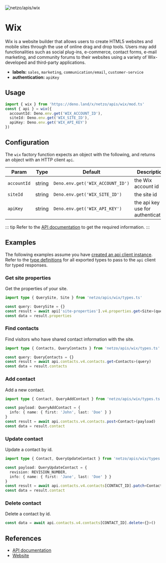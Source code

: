 <img src="https://raw.githubusercontent.com/netzo/netzo/main/assets/apis/wix.svg" alt="netzo/apis/wix" class="mb-5 w-75px">

# Wix

Wix is a website builder that allows users to create HTML5 websites and mobile sites through the use of online drag and drop tools. Users may add functionalities such as social plug-ins, e-commerce, contact forms, e-mail marketing, and community forums to their websites using a variety of Wix-developed and third-party applications.

- **labels:** `sales`, `marketing`, `communication/email`, `customer-service`
- **authentication:** `apiKey`

## Usage

```ts
import { wix } from 'https://deno.land/x/netzo/apis/wix/mod.ts'
const { api } = wix({
  accountId: Deno.env.get('WIX_ACCOUNT_ID'),
  siteId: Deno.env.get('WIX_SITE_ID'),
  apiKey: Deno.env.get('WIX_API_KEY')
})
```

## Configuration

The `wix` factory function expects an object with the following, and returns an object with an HTTP client `api`.

| Param       | Type   | Default                          | Description                           |
|-------------|--------|----------------------------------|---------------------------------------|
| `accountId` | string | `Deno.env.get('WIX_ACCOUNT_ID')` | the Wix account id                    |
| `siteId`    | string | `Deno.env.get('WIX_SITE_ID')`    | the site id                           |
| `apiKey`    | string | `Deno.env.get('WIX_API_KEY')`    | the api key to use for authentication |

::: tip Refer to the [API documentation](https://dev.wix.com/docs/rest/articles/getting-started/overview) to get the required information.
:::

## Examples

The following examples assume you have [created an api client instance](#usage). Refer to the [type definitions](https://deno.land/x/netzo/apis/wix/types.ts) for all exported types to pass to the `api` client for typed responses.

### Get site properties

Get the properties of your site.

```ts
import type { QuerySite, Site } from 'netzo/apis/wix/types.ts'

const query: QuerySite = {}
const result = await api['site-properties'].v4.properties.get<Site>(query)
const data = result.properties
```

### Find contacts

Find visitors who have shared contact information with the site.

```ts
import type { Contacts, QueryContacts } from 'netzo/apis/wix/types.ts'

const query: QueryContacts = {}
const result = await api.contacts.v4.contacts.get<Contacts>(query)
const data = result.contacts
```

### Add contact

Add a new contact.

```ts
import type { Contact, QueryAddContact } from 'netzo/apis/wix/types.ts'

const payload: QueryAddContact = {
  info: { name: { first: 'John', last: 'Doe' } }
}
const result = await api.contacts.v4.contacts.post<Contact>(payload)
const data = result.contact
```

### Update contact

Update a contact by id.

```ts
import type { Contact, QueryUpdateContact } from 'netzo/apis/wix/types.ts'

const payload: QueryUpdateContact = {
  revision: REVISION_NUMBER,
  info: { name: { first: 'Jane', last: 'Doe' } }
}
const result = await api.contacts.v4.contacts[CONTACT_ID].patch<Contact>(payload)
const data = result.contact
```

### Delete contact

Delete a contact by id.

```ts
const data = await api.contacts.v4.contacts[CONTACT_ID].delete<{}>()
```

## References

- [API documentation](https://dev.wix.com/api/rest/getting-started/overview)
- [Website](https://www.wix.com/)
